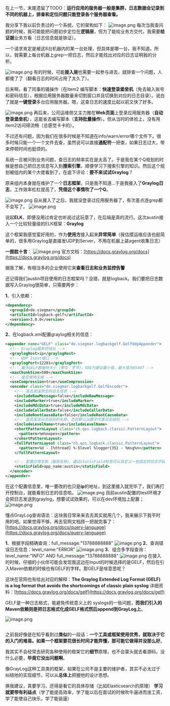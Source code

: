 在上一节，末尾遗留了TODO：**运行应用的服务器一般是集群，日志数据会记录到不同的机器上，排查和定位问题只能登录各个服务器查看。**

我分享下我以前负责过的一个系统，它的架构如下：
![image.png](https://cdn.nlark.com/yuque/0/2022/png/1285871/1649684997557-cd5161a0-c848-4418-bd21-865ad29bc690.png#averageHue=%23f1f1f1&clientId=u9fdc7a44-2bb3-4&from=paste&id=ucdde508b&originHeight=530&originWidth=846&originalType=url&ratio=1&rotation=0&showTitle=false&size=118838&status=done&style=none&taskId=u37adaad1-dfa4-4fe8-89e0-ff20fee3344&title=)
每次当我查问题的时候，我可能能把问题初步定位在**逻辑层**，但为了能给业务方交代，我需要**给证据**业务方看（日志信息就是铁证）。

一个请求肯定是被这8台机器内的某一台处理，但具体是哪一台，我不知道。所以，我需要上每台机器上grep一把日志，然后才能找出对应的日志证明我的分析。

![image.png](https://cdn.nlark.com/yuque/0/2022/png/1285871/1649684997524-0208cd12-61df-4d65-baab-6c9a43d781e5.png#averageHue=%23f3f3f3&clientId=u9fdc7a44-2bb3-4&from=paste&id=u8145c558&originHeight=458&originWidth=1284&originalType=url&ratio=1&rotation=0&showTitle=false&size=92501&status=done&style=none&taskId=u27689424-80e4-4605-bc75-303ed9f1a5d&title=)
有的时候，可能**接入层**也需要一起参与进去，就排查一个问题，人都傻了了（翻看日志的时间占用了太久了）。

后来啊，看了同事的骚操作（在item2 编写脚本：**快速登录堡垒机**（免去输入账号和密码信息），根据应用服务器数量来切割窗口并且切换到对应的日志目录）。说白了就是**一键登录**多台应用服务器。嗯，这查日志的速度比起以前又快了好多。

![image.png](https://cdn.nlark.com/yuque/0/2022/png/1285871/1649684997517-aeae4375-fbb8-4d34-b516-9ba968db7c45.png#averageHue=%23b5b9b8&clientId=u9fdc7a44-2bb3-4&from=paste&id=u6f847ca9&originHeight=160&originWidth=1448&originalType=url&ratio=1&rotation=0&showTitle=false&size=66551&status=done&style=none&taskId=u60eecd00-d3aa-481c-88da-836615b4ad6&title=)
再后来，公司运维侧又主力推在**Web页面**上登录应用服务器（**自动登录堡垒机**），这能省去编写脚本（**支持批量操作**）。但从当时的体验上，没有用item2访问得流畅（总感觉卡卡的）。

不过还有问题，因为我们在很多时候是不知道在info/warn/error哪个文件下。很多时候只能一个一个文件去查，虽然说可以直接**通配符**一把查，如果日志过大，带来停顿时间也挺烦的。

系统一旦被问到业务问题，查日志的频率实在是太高了。于是我在某个Q规划的时候是想自己把日志信息写入到**搜索引擎**，顺便学习下搜索引擎的知识。然后这个规划被组内的某个大佬看到了，在底下评论：**要不来试试Graylog**？

原来组内本身就在维护了一个**日志框架**，只是我不知道...于是我接入了**Graylog日志**，工作效率杠杠提高了，**凭借这个事情吹了一个Q**。

![image.png](https://cdn.nlark.com/yuque/0/2022/png/1285871/1649684997521-35d589ea-f14c-4b1a-88f1-09ddf8ad35d1.png#averageHue=%231d1f1e&clientId=u9fdc7a44-2bb3-4&from=paste&id=u20627acd&originHeight=206&originWidth=1430&originalType=url&ratio=1&rotation=0&showTitle=false&size=108483&status=done&style=none&taskId=u5f6f2bda-5097-42a0-859e-2dd9b4a84d3&title=)
自从接入了之后，我就没登录过应用服务器了，有次差点连grep都不会写了。
![image.png](https://cdn.nlark.com/yuque/0/2022/png/1285871/1649684997580-3248518c-099a-4379-99e5-5b8e04586339.png#averageHue=%23eedddc&clientId=u9fdc7a44-2bb3-4&from=paste&id=uedfbcc4b&originHeight=216&originWidth=1654&originalType=url&ratio=1&rotation=0&showTitle=false&size=122589&status=done&style=none&taskId=u3a1dd214-00bc-45c4-ae20-42055543820&title=)

说起**ELK**，即便没用过肯定也听说过这玩意了，在后端是真的流行。这次austin接入一个比较轻量级的ELK框架：**Graylog**

这个框架我感觉蛮好用的，作为**使用方**接入起来**异常简单**（我估摸运维应该也挺简单的，很多用Graylog是直接发UDP到Server，不用在机器上装agent收集日志）

**一图胜十言**：
![image.png](https://cdn.nlark.com/yuque/0/2022/png/1285871/1649685066221-ad6afc88-a84a-4930-9c33-b6c96d5de11b.png#averageHue=%23f1f1f1&clientId=u9fdc7a44-2bb3-4&from=paste&id=u646df1b5&originHeight=892&originWidth=850&originalType=url&ratio=1&rotation=0&showTitle=false&size=122683&status=done&style=none&taskId=u6a7d8cc9-dd4e-4d91-863f-d7826f9c0a5&title=)
官方文档：[https://docs.graylog.org/docs](https://docs.graylog.org/docs)

据我了解，有相当多的企业使用它来**查看日志和业务监控告警**

还记得我们austin项目使用的日志框架吗？没错，就是logback。我们要把日志数据写入Graylog很简单，只需要两步：

**1**、引入依赖：
```xml
<dependency>
  <groupId>de.siegmar</groupId>
  <artifactId>logback-gelf</artifactId>
  <version>3.0.0</version>
</dependency>
```
**2**、在logback.xml配置graylog相关的信息：
```xml
<appender name="GELF" class="de.siegmar.logbackgelf.GelfUdpAppender">
  <!-- Graylog服务的地址 -->
  <graylogHost>ip</graylogHost>
  <!-- UDP Input端口 -->
  <graylogPort>12201</graylogPort>
  <!-- 最大GELF数据块大小（单位：字节），508为建议最小值，最大值为65467 -->
  <maxChunkSize>508</maxChunkSize>
  <!-- 是否使用压缩 -->
  <useCompression>true</useCompression>
  <encoder class="de.siegmar.logbackgelf.GelfEncoder">
    <!-- 是否发送原生的日志信息 -->
    <includeRawMessage>false</includeRawMessage>
    <includeMarker>true</includeMarker>
    <includeMdcData>true</includeMdcData>
    <includeCallerData>false</includeCallerData>
    <includeRootCauseData>false</includeRootCauseData>
    <!-- 是否发送日志级别的名称，否则默认以数字代表日志级别 -->
    <includeLevelName>true</includeLevelName>
    <shortPatternLayout class="ch.qos.logback.classic.PatternLayout">
      <pattern>%m%nopex</pattern>
    </shortPatternLayout>
    <fullPatternLayout class="ch.qos.logback.classic.PatternLayout">
      <pattern>%d - [%thread] %-5level %logger{35} - %msg%n</pattern>
    </fullPatternLayout>

    <!-- 配置应用名称（服务名称），通过staticField标签可以自定义一些固定的日志字段 -->
    <staticField>app_name:austin</staticField>
  </encoder>
</appender>
```
在这个配置信息里，唯一要改的也只是**ip**的地址，到这里接入就完毕了，我们再打开控制台，就能看到日志的信息啦。
![image.png](https://cdn.nlark.com/yuque/0/2022/png/1285871/1649685104341-d4af6686-deed-4d9d-a5db-43351db47711.png#averageHue=%23f9f8f8&clientId=u9fdc7a44-2bb3-4&from=paste&id=ue7742d8f&originHeight=1080&originWidth=2744&originalType=url&ratio=1&rotation=0&showTitle=false&size=871511&status=done&style=none&taskId=u7f47dea1-0972-48c4-a950-f072e4c7fbc&title=)
目前austin配置的test环境才会把日志发送到graylog，想要试试效果的，可以在dev环境加上配置；
![image.png](https://cdn.nlark.com/yuque/0/2023/png/1285871/1692588537259-ab83f995-733a-4783-8630-bde477547a43.png#averageHue=%23342d2b&clientId=u86c76864-2bb9-4&from=paste&height=506&id=u16751c09&originHeight=506&originWidth=507&originalType=binary&ratio=1&rotation=0&showTitle=false&size=53136&status=done&style=none&taskId=uf13b4202-c885-45bb-aeac-dd934c138c0&title=&width=507)

懂点GrayLog查询语法：这块我日常来来去去其实就用几个，我来展示下我平时用的吧。如果觉得不够，再去官网文档捞一把就完事了：[https://docs.graylog.org/docs/query-language](https://docs.graylog.org/docs/query-language)

**1**、根据字段精确查询：full_message:"13788888888"
![image.png](https://cdn.nlark.com/yuque/0/2022/png/1285871/1649685104488-8d20cb1c-bd03-4467-a6ae-23a5bc5fda19.png#averageHue=%23f9f8f7&clientId=u9fdc7a44-2bb3-4&from=paste&id=ue0ff8238&originHeight=1080&originWidth=2063&originalType=url&ratio=1&rotation=0&showTitle=false&size=1103612&status=done&style=none&taskId=uef6dbfff-a0fb-4773-9cd3-b081a0fda87&title=)
**2**、查询错误日志信息：level_name:"ERROR"
![image.png](https://cdn.nlark.com/yuque/0/2022/png/1285871/1649685103867-0d446235-9842-4dd5-a394-e21b11ca2915.png#averageHue=%23fbfafa&clientId=u9fdc7a44-2bb3-4&from=paste&id=u51cdd884&originHeight=1080&originWidth=2180&originalType=url&ratio=1&rotation=0&showTitle=false&size=349606&status=done&style=none&taskId=u98ed432f-943c-4b5f-b2aa-30f5523d0b1&title=)
**3**、组合多字段查询：level_name:"INFO" AND full_message:"13788888888"
![image.png](https://cdn.nlark.com/yuque/0/2022/png/1285871/1649685104249-23ba9543-8610-4e40-a551-0149ce7c7b32.png#averageHue=%23fafaf9&clientId=u9fdc7a44-2bb3-4&from=paste&id=u289ddb31&originHeight=1080&originWidth=2131&originalType=url&ratio=1&rotation=0&showTitle=false&size=1043261&status=done&style=none&taskId=u7af4e3d6-2f14-4f04-8a51-38348722779&title=)
在接入的时候，仔细的小伙伴可能会发现我这边在Input的时候选择的是GELF，然后在引入Maven依赖的时候也有GELF的字样。那GELF是啥意思呢？

这块在官网也有给出对应的解释：**The Graylog Extended Log Format (GELF) is a log format that avoids the shortcomings of classic plain syslog**
详细资料：[https://docs.graylog.org/docs/gelf](https://docs.graylog.org/docs/gelf)

GELF是一种日志格式，能避免传统意义上的 syslogs的一些问题，**而我们引入的Maven依赖则是把日志格式化成GELF格式然后append到GrayLog上**。

![image.png](https://cdn.nlark.com/yuque/0/2022/png/1285871/1649685103553-3f0bc5df-5911-4da0-91e6-aa41f6d83a41.png#averageHue=%23f5efee&clientId=u9fdc7a44-2bb3-4&from=paste&id=u1182cdea&originHeight=342&originWidth=1664&originalType=url&ratio=1&rotation=0&showTitle=false&size=102245&status=done&style=none&taskId=ucc2c3747-0dba-4c41-b629-b544e5c4122&title=)
## 
之前我好像是在知乎看到过**类似**的一段话：**一个工具或框架使用优秀，就取决于它的入门的难易。如果一个框架要花很长时间才能弄懂，那可能它做得并没那么好**。

我其实不会经常去研究各种使用的框架它的**细节**原理，也不会蒙头就去看源码，没什么必要，**毕竟它没出问题啊**。

像GrayLog这种工具类的框架，如果在公司不是主要的维护者，其实不必太过于纠结他的实现细节，可以从**总体上**把握他的设计思想。

换我建议，真要学习，还得是看它的具体存储（比如Elasticsearch的原理）
**学习就要带有利益点**（学了能提高效率，学了能以后在面试的时候吹牛逼进而涨工资，学了能使自己快乐，学了能装逼）


